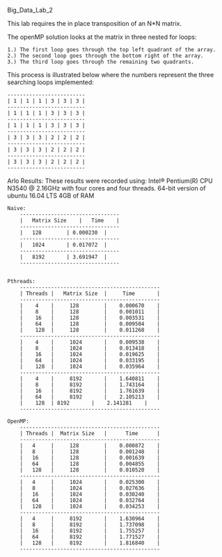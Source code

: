 Big_Data_Lab_2

This lab requires the in place transposition of an N*N matrix.

The openMP solution looks at the matrix in three nested for loops:

	1.) The first loop goes through the top left quadrant of the array.
	2.) The second loop goes through the bottom right of the array.
	3.) The third loop goes through the remaining two quadrants.

This process is illustrated below where the numbers represent the three searching loops implemented:

	-------------------------
	| 1 | 1 | 1 | 3 | 3 | 3 | 
	-------------------------
	| 1 | 1 | 1 | 3 | 3 | 3 | 
	-------------------------
	| 1 | 1 | 1 | 3 | 3 | 3 |
	-------------------------
	| 3 | 3 | 3 | 2 | 2 | 2 |
	-------------------------
	| 3 | 3 | 3 | 2 | 2 | 2 |
	-------------------------
	| 3 | 3 | 3 | 2 | 2 | 2 |
	-------------------------

Arlo Results:
These results were recorded using:
Intel® Pentium(R) CPU N3540 @ 2.16GHz with four cores and four threads.
64-bit version of ubuntu 16.04 LTS
4GB of RAM

```	
Naive: 
	--------------------------------
	|   Matrix Size    |   Time    |
	--------------------------------
	| 	128        | 0.000230  |
	--------------------------------
	| 	1024       | 0.017072  |
	--------------------------------
	|	8192       | 3.691947  |
	--------------------------------


Pthreads: 
	---------------------------------------------
	| Threads |   Matrix Size  |     Time	    |
	---------------------------------------------
	|    4    |   	128        |	0.000670    |
	|    8    |    	128        |	0.001011    |
	|    16   |    	128        |	0.003531    |
	|    64   |    	128        |	0.009504    |
	|    128  |    	128        |	0.011268    |
	---------------------------------------------
	|    4    |    	1024       |    0.009538    |
	|    8    |    	1024       |	0.013418    |
	|    16   |    	1024       |	0.019625    |
	|    64   |    	1024       |	0.033195    |
	|    128  |    	1024       |	0.035964    |
	---------------------------------------------
	|    4    |  	8192       |	1.640811    |
	|    8    |   	8192       |	1.743164    |
	|    16   |  	8192       |	1.761639    |
	|    64   | 	8192       |	2.105213    |
	|    128  |	8192       |	2.141281    |
	---------------------------------------------

OpenMP: 
	---------------------------------------------
	| Threads |  Matrix Size   |      Time      |
	---------------------------------------------
	|   4     |     128        |	0.000872    |
	|   8     |     128        |	0.001248    |
	|   16    |     128        |	0.001639    |
	|   64    |     128        |	0.004855    |
	|   128   |     128        |	0.010520    |
	---------------------------------------------
	|   4     |     1024       | 	0.025300    |
	|   8     |     1024       |	0.027636    |
	|   16    |     1024       | 	0.030240    |
	|   64    |     1024       |	0.032764    |
	|   128   |     1024       | 	0.034253    |
	---------------------------------------------
	|   4     |     8192       |	1.630964    |
	|   8     |     8192       |	1.737098    |
	|   16    |     8192       |	1.755257    |
	|   64    |     8192       |	1.771527    |
	|   128   |     8192       |	1.816840    |
	---------------------------------------------


```
